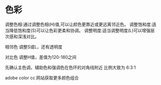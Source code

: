 # 色彩

调整色相:通过调整色相(H)值,可以让颜色更靠近或更远离邻近色。
调整饱和度:适当降低饱和度(S)可以让色彩更柔和协调。
调整明度:适当调整明度(L)可以增强层次感和深浅对比。

相邻色
调整S或L，还有透明度

对比色
调整H值，差值为120-180之间

先确认主色调，辅助色和强调色在色环的对角线附近
比例大致为 6:3:1

adobe color cc 网站获取更多颜色组合